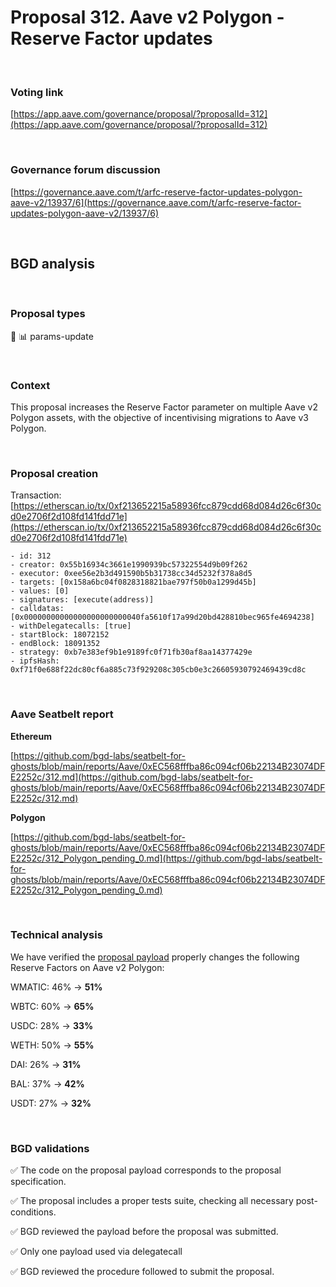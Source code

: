 # Proposal 312. Aave v2 Polygon - Reserve Factor updates

<br>

### Voting link

[https://app.aave.com/governance/proposal/?proposalId=312](https://app.aave.com/governance/proposal/?proposalId=312)

<br>

### Governance forum discussion

[https://governance.aave.com/t/arfc-reserve-factor-updates-polygon-aave-v2/13937/6](https://governance.aave.com/t/arfc-reserve-factor-updates-polygon-aave-v2/13937/6)

<br>

## BGD analysis

<br>

### Proposal types

:wrench: :bar_chart: params-update

<br>

### Context

This proposal increases the Reserve Factor parameter on multiple Aave v2 Polygon assets, with the objective of incentivising migrations to Aave v3 Polygon.

<br>

### Proposal creation

Transaction: [https://etherscan.io/tx/0xf213652215a58936fcc879cdd68d084d26c6f30cd0e2706f2d108fd141fdd71e](https://etherscan.io/tx/0xf213652215a58936fcc879cdd68d084d26c6f30cd0e2706f2d108fd141fdd71e)

```
- id: 312
- creator: 0x55b16934c3661e1990939bc57322554d9b09f262
- executor: 0xee56e2b3d491590b5b31738cc34d5232f378a8d5
- targets: [0x158a6bc04f0828318821bae797f50b0a1299d45b]
- values: [0]
- signatures: [execute(address)]
- calldatas: [0x00000000000000000000000040fa5610f17a99d20bd428810bec965fe4694238]
- withDelegatecalls: [true]
- startBlock: 18072152
- endBlock: 18091352
- strategy: 0xb7e383ef9b1e9189fc0f71fb30af8aa14377429e
- ipfsHash: 0xf71f0e688f22dc80cf6a885c73f929208c305cb0e3c26605930792469439cd8c
```

<br>

### Aave Seatbelt report

**Ethereum**

[https://github.com/bgd-labs/seatbelt-for-ghosts/blob/main/reports/Aave/0xEC568fffba86c094cf06b22134B23074DFE2252c/312.md](https://github.com/bgd-labs/seatbelt-for-ghosts/blob/main/reports/Aave/0xEC568fffba86c094cf06b22134B23074DFE2252c/312.md)

**Polygon**

[https://github.com/bgd-labs/seatbelt-for-ghosts/blob/main/reports/Aave/0xEC568fffba86c094cf06b22134B23074DFE2252c/312_Polygon_pending_0.md](https://github.com/bgd-labs/seatbelt-for-ghosts/blob/main/reports/Aave/0xEC568fffba86c094cf06b22134B23074DFE2252c/312_Polygon_pending_0.md)

<br>

### Technical analysis

We have verified the [proposal payload](https://polygonscan.com/address/0x40fa5610f17a99d20bd428810bec965fe4694238#code#F1#L31) properly changes the following Reserve Factors on Aave v2 Polygon:

WMATIC: 46% -> **51%**

WBTC: 60% -> **65%**

USDC: 28% -> **33%**

WETH: 50% -> **55%**

DAI: 26% -> **31%**

BAL: 37% -> **42%**

USDT: 27% -> **32%**


<br>

### BGD validations

:white_check_mark: The code on the proposal payload corresponds to the proposal specification.

:white_check_mark: The proposal includes a proper tests suite, checking all necessary post-conditions.

:white_check_mark: BGD reviewed the payload before the proposal was submitted.

:white_check_mark: Only one payload used via delegatecall

:white_check_mark: BGD reviewed the procedure followed to submit the proposal.
